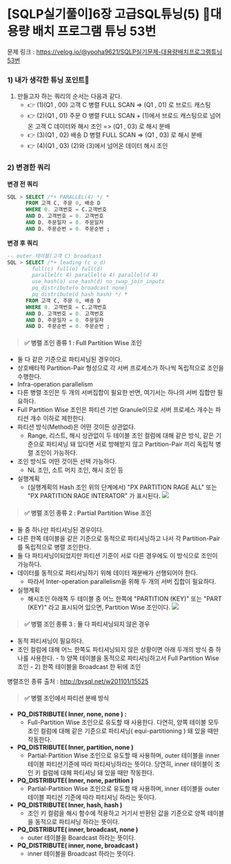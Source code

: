 # \[SQLP실기풀이]6장 고급SQL튜닝(5) 대용량 배치 프로그램 튜닝 53번

문제 링크 : https://velog.io/@yooha9621/SQLP실기문제-대용량배치프로그램튜닝53번

### 1) 내가 생각한 튜닝 포인트🤔

1. 만들고자 하는 쿼리의 순서는 다음과 같다.
   * 👉 (1)(Q1 , 00) 고객 C 병렬 FULL SCAN => (Q1 , 01) 로 브로드 캐스팅
   * 👉 (2)(Q1 , 01) 주문 O 병렬 FULL SCAN + (1)에서 브로드 캐스팅으로 넘어온 고객 C 데이터와 해시 조인 => (Q1 , 03) 로 해시 분배
   * 👉 (3)(Q1 , 02) 배송 D 병렬 FULL SCAN => (Q1 , 03) 로 해시 분배
   * 👉 (4)(Q1 , 03) (2)와 (3)에서 넘어온 데이터 해시 조인

### 2) 변경한 쿼리

**변경 전 쿼리**

```sql
SQL > SELECT /*+ PARALLEL(4) */ *
	  FROM 고객 C, 주문 0, 배송 D
	  WHERE 0. 고객번호 = C.고객번호
	  AND D. 고객번호 = 0. 고객번호
	  AND D. 주문일자 = 0. 주문일자
	  AND D. 주문순번 = 0. 주문순번 ;
```

**변경 후 쿼리**

```sql
-- outer 테이블(고객 C) broadcast
SQL > SELECT /*+ leading (c o d)
		full(c) full(o) full(d)
        parallel(c 4) parallel(o 4) parallel(d 4)
        use_hash(o) use_hash(d) no_swap_join_inputs
        pq_distribute(o broadcast none) 
        pq_distribute(d hash hash) */ *
	  FROM 고객 C, 주문 0, 배송 D
	  WHERE 0. 고객번호 = C.고객번호
	  AND D. 고객번호 = 0. 고객번호
	  AND D. 주문일자 = 0. 주문일자
	  AND D. 주문순번 = 0. 주문순번 ;
```

> #### ✅ 병렬 조인 종류 1 : Full Partition Wise 조인

* 둘 다 같은 기준으로 파티셔닝된 경우이다.
* 상호배타적 Partition-Pair 형성으로 각 서버 프로세스가 하나씩 독립적으로 조인을 수행한다.
* Infra-operation parallelism
* 다른 병렬 조인은 두 개의 서버집합이 필요한 반면, 여기서는 하나의 서버 집합만 필요하다.
* Full Partition Wise 조인은 파티션 기반 Granule이므로 서버 프로세스 개수는 파티션 개수 이하로 제한한다.
* 파티션 방식(Method)은 어떤 것이든 상관없다.
  * Range, 리스트, 해시 상관없이 두 테이블 조인 컬럼에 대해 같은 방식, 같은 기준으로 파티셔닝 돼 있다면 서로 방해받지 않고 Partition-Pair 끼리 독립적 병렬 조인이 가능하다.
* 조인 방식도 어떤 것이든 선택 가능하다.
  * NL 조인, 소트 머지 조인, 해시 조인 등
* 실행계획
  * (실행계획의 Hash 조인 위의 단계에서) "PX PARTITION RAGE ALL" 또는 "PX PARTITION RAGE INTERATOR" 가 표시된다. ![](https://velog.velcdn.com/images/yooha9621/post/5bf4ef12-bbfa-44ec-b43b-dcc3279990f6/image.png)

> #### ✅ 병렬 조인 종류 2 : Partial Partition Wise 조인

* 둘 중 하나만 파티셔닝된 경우이다.
* 다른 한쪽 테이블을 같은 기준으로 동적으로 파티셔닝하고 나서 각 Partition-Pair를 독립적으로 병렬 조인한다.
* 둘 다 파티셔닝이되었지만 파티션 기준이 서로 다른 경우에도 이 방식으로 조인이 가능하다.
* 데이터를 동적으로 파티셔닝하기 위해 데이터 재분배가 선행되어야 한다.
  * 따라서 Inter-operation parallelism을 위해 두 개의 서버 집합이 필요하다.
* 실행계획
  * 해시조인 아래쪽 두 테이블 중 어느 한쪽에 "PARTITION (KEY)" 또는 "PART (KEY)" 라고 표시되어 있으면, Partition Wise 조인이다. ![](https://velog.velcdn.com/images/yooha9621/post/a62909ec-b3c0-4d00-a279-526cce6fccad/image.png)

> #### ✅ 병렬 조인 종류 3 : 둘 다 파티셔닝되지 않은 경우

* 동적 파티셔닝이 필요하다.
* 조인 컬럼에 대해 어느 한쪽도 파티셔닝되지 않은 상황이면 아래 두개의 방식 중 하나를 사용한다. - 1) 양쪽 테이블을 동적으로 파티셔닝하고서 Full Partition Wise 조인 - 2) 한쪽 테이블을 Broadcast 한 뒤에 조인

병렬조인 종류 출처 : http://bysql.net/w201101/15525

> #### ✅ 병렬 조인에서 파티션 분배 방식

* **PQ\_DISTRIBUTE( Inner, none, none ) :**
  * Full-Partition Wise 조인으로 유도할 때 사용한다. 다연히, 양쪽 테이블 모두 조인 컬럼에 대해 같은 기준으로 파티셔닝( equi-partitioning ) 돼 있을 때만 작동한다.
* **PQ\_DISTRIBUTE( Inner, partition, none )**
  * Partial-Partition Wise 조인으로 유도할 때 사용하며, outer 테이블을 inner 테이블 파티션기준에 따라 파티셔닝하라는 뜻이다. 당연히, inner 테이블이 조인 키 컬럼에 대해 파티셔닝 돼 있을 때만 작동한다.
* **PQ\_DISTRIBUTE( Inner, none, partition )**
  * Partial-Partition Wise 조인으로 유도할 때 사용하며, inner 테이블을 outer 테이블 파티션 기준에 따라 파티셔닝 하라는 뜻이다.
* **PQ\_DISTRIBUTE( Inner, hash, hash )**
  * 조인 키 컬럼을 해시 함수에 적용하고 거기서 반환된 값을 기준으로 양쪽 테이블을 동적으로 파티셔닝 하라는 뜻이다.
* **PQ\_DISTRIBUTE( inner, broadcast, none )**
  * outer 테이블을 Boardcast 하라는 뜻이다.
* **PQ\_DISTRIBUTE( inner, none, broadcast )**
  * inner 테이블을 Broadcast 하라는 뜻이다.
